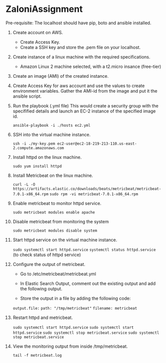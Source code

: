 # ZaloniAssignment

Pre-requisite: The localhost should have pip, boto and ansible installed.

1) Create account on AWS.
    - Create Access Key.
    - Create a SSH key and store the .pem file on your localhost.
    
2) Create instance of a linux machine with the required specifications.
    - Amazon Linux 2 machine selected, with a t2.micro insance (free-tier)
    
3) Create an image (AMI) of the created instance.

4) Create Access Key for aws account and use the values to create environment variables. Gather the AMI-id from the image and put it the ansible script.

5) Run the playbook (.yml file)
    This would create a security group with the specifified details and launch an EC-2 instance of the specified image id.
    
    ```ansible-playbook -i ./hosts ec2.yml```

6) SSH into the virtual machine instance.

    ```ssh -i ./my-key.pem ec2-user@ec2-18-219-213-110.us-east-2.compute.amazonaws.com```
    
7) Install httpd on the linux machine.
    
    ```sudo yum install httpd```
    
8) Install Metricbeat on the linux machine.

    ```curl -L -O https://artifacts.elastic.co/downloads/beats/metricbeat/metricbeat-7.0.1-x86_64.rpm```
    ```sudo rpm -vi metricbeat-7.0.1-x86_64.rpm```
    
9) Enable metricbeat to monitor httpd service.

    ```sudo metricbeat modules enable apache```

10) Disable metricbeat from monitoring the system

    ```sudo metricbeat modules disable system```

11) Start httpd service on the virtual machine instance.

    ```sudo systemctl start httpd.service```
    ```systemctl status httpd.service```    (to check status of httpd service)
    
12) Configure the output of metricbeat.
    
    - Go to /etc/metricbeat/metricbeat.yml
    
    - In Elastic Search Output, comment out the existing output and add the following output.
    
    - Store the output in a file by adding the following code:
    
    ```output.file:```
    ```path: "/tmp/metricbeat"```
    ```filename: metricbeat```

13) Restart httpd and metricbeat.

    ```sudo systemctl start httpd.service```
    ```sudo systemctl start httpd.service```
    ```sudo systemctl stop metricbeat.service```
    ```sudo systemctl stop metricbeat.service```


14) View the monitoring output from inside /tmp/metricbeat.
    
    ```tail -f metricbeat.log ```
